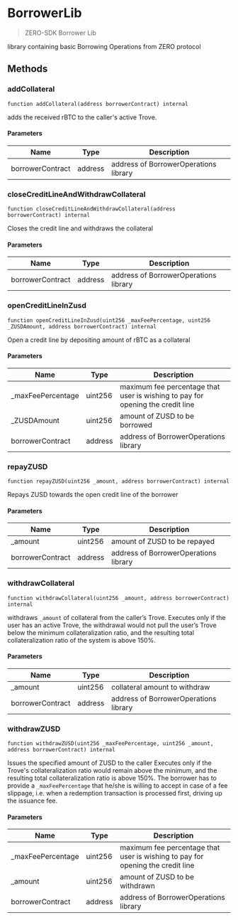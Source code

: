 # BorrowerLib



> ZERO-SDK Borrower Lib

library containing basic Borrowing Operations from ZERO protocol



## Methods

### addCollateral

```solidity
function addCollateral(address borrowerContract) internal
```

adds the received rBTC to the caller&#39;s active Trove.



#### Parameters

| Name | Type | Description |
|---|---|---|
| borrowerContract | address | address of BorrowerOperations library |

### closeCreditLineAndWithdrawCollateral

```solidity
function closeCreditLineAndWithdrawCollateral(address borrowerContract) internal
```

Closes the credit line and withdraws the collateral



#### Parameters

| Name | Type | Description |
|---|---|---|
| borrowerContract | address | address of BorrowerOperations library |

### openCreditLineInZusd

```solidity
function openCreditLineInZusd(uint256 _maxFeePercentage, uint256 _ZUSDAmount, address borrowerContract) internal
```

Open a credit line by depositing amount of rBTC as a collateral



#### Parameters

| Name | Type | Description |
|---|---|---|
| _maxFeePercentage | uint256 | maximum fee percentage that user is wishing to pay for opening the credit line |
| _ZUSDAmount | uint256 | amount of ZUSD to be borrowed |
| borrowerContract | address | address of BorrowerOperations library |

### repayZUSD

```solidity
function repayZUSD(uint256 _amount, address borrowerContract) internal
```

Repays ZUSD towards the open credit line of the borrower



#### Parameters

| Name | Type | Description |
|---|---|---|
| _amount | uint256 | amount of ZUSD to be repayed |
| borrowerContract | address | address of BorrowerOperations library |

### withdrawCollateral

```solidity
function withdrawCollateral(uint256 _amount, address borrowerContract) internal
```

withdraws `_amount` of collateral from the caller’s Trove. Executes only if the user has an active Trove, the withdrawal would not pull the user’s Trove below the minimum collateralization ratio, and the resulting total collateralization ratio of the system is above 150%.



#### Parameters

| Name | Type | Description |
|---|---|---|
| _amount | uint256 | collateral amount to withdraw |
| borrowerContract | address | address of BorrowerOperations library |

### withdrawZUSD

```solidity
function withdrawZUSD(uint256 _maxFeePercentage, uint256 _amount, address borrowerContract) internal
```

Issues the specified amount of ZUSD to the caller Executes only if the Trove&#39;s collateralization ratio would remain above the minimum, and the resulting total collateralization ratio is above 150%. The borrower has to provide a `_maxFeePercentage` that he/she is willing to accept in case of a fee slippage, i.e. when a redemption transaction is processed first, driving up the issuance fee.



#### Parameters

| Name | Type | Description |
|---|---|---|
| _maxFeePercentage | uint256 | maximum fee percentage that user is wishing to pay for opening the credit line |
| _amount | uint256 | amount of ZUSD to be withdrawn |
| borrowerContract | address | address of BorrowerOperations library |




